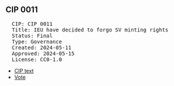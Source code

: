 ## CIP 0011

<pre>
  CIP: CIP 0011
  Title: IEU have decided to forgo SV minting rights
  Status: Final
  Type: Governance
  Created: 2024-05-11
  Approved: 2024-05-15
  License: CC0-1.0
</pre>

* [CIP text](/cip-0011/cip-0009%20&%20cip-0010%20_%20cip-0011%20(revised)%20-%20Google%20Docs.pdf)
* [Vote](/cip-0011/votes_%20cip-0009,%20cip-0010,%20cip-0011.pdf)



